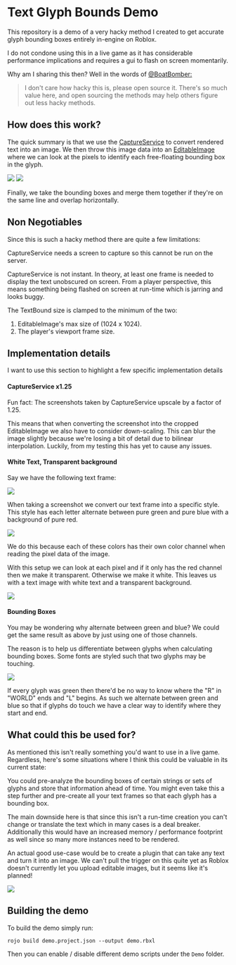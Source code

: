 # Text Glyph Bounds Demo
 
This repository is a demo of a very hacky method I created to get accurate glyph bounding boxes entirely in-engine on Roblox. 

I do not condone using this in a live game as it has considerable performance implications and requires a gui to flash on screen momentarily.

Why am I sharing this then? Well in the words of [@BoatBomber:](https://x.com/BoatbomberRBLX/status/1762224612132454432)
> I don't care how hacky this is, please open source it. There's so much value here, and open sourcing the methods may help others figure out less hacky methods.

## How does this work?

The quick summary is that we use the [CaptureService](https://create.roblox.com/docs/reference/engine/classes/CaptureService) to convert rendered text into an image. We then throw this image data into an [EditableImage](https://create.roblox.com/docs/reference/engine/classes/EditableImage) where we can look at the pixels to identify each free-floating bounding box in the glyph.

![](images/Glyph.png)
![](images/GlyphFloatBounds.png)

Finally, we take the bounding boxes and merge them together if they're on the same line and overlap horizontally.

## Non Negotiables

Since this is such a hacky method there are quite a few limitations:

CaptureService needs a screen to capture so this cannot be run on the server. 

CaptureService is not instant. In theory, at least one frame is needed to display the text unobscured on screen. From a player perspective, this means something being flashed on screen at run-time which is jarring and looks buggy.

The TextBound size is clamped to the minimum of the two:
1. EditableImage's max size of (1024 x 1024).
2. The player's viewport frame size.

## Implementation details

I want to use this section to highlight a few specific implementation details

#### CaptureService x1.25

Fun fact: The screenshots taken by CaptureService upscale by a factor of 1.25.

This means that when converting the screenshot into the cropped EditableImage we also have to consider down-scaling. This can blur the image slightly because we're losing a bit of detail due to bilinear interpolation. Luckily, from my testing this has yet to cause any issues.

#### White Text, Transparent background

Say we have the following text frame:

![](images/Unmodified.png)

When taking a screenshot we convert our text frame into a specific style. This style has each letter alternate between pure green and pure blue with a background of pure red.

![](images/RGBChannels.png)

We do this because each of these colors has their own color channel when reading the pixel data of the image.

With this setup we can look at each pixel and if it only has the red channel then we make it transparent. Otherwise we make it white. This leaves us with a text image with white text and a transparent background.

![](images/WhiteTransparent.png)

#### Bounding Boxes

You may be wondering why alternate between green and blue? We could get the same result as above by just using one of those channels.

The reason is to help us differentiate between glyphs when calculating bounding boxes. Some fonts are styled such that two glyphs may be touching.

![](images/OverlapFont.png)

If every glyph was green then there'd be no way to know where the "R" in "WORLD" ends and "L" begins. As such we alternate between green and blue so that if glyphs do touch we have a clear way to identify where they start and end.

## What could this be used for?

As mentioned this isn't really something you'd want to use in a live game. Regardless, here's some situations where I think this could be valuable in its current state:

You could pre-analyze the bounding boxes of certain strings or sets of glyphs and store that information ahead of time. You might even take this a step further and pre-create all your text frames so that each glyph has a bounding box.

The main downside here is that since this isn't a run-time creation you can't change or translate the text which in many cases is a deal breaker. Additionally this would have an increased memory / performance footprint as well since so many more instances need to be rendered.

An actual good use-case would be to create a plugin that can take any text and turn it into an image. We can't pull the trigger on this quite yet as Roblox doesn't currently let you upload editable images, but it seems like it's planned!

![](images/LiveImageGeneration.gif)

## Building the demo

To build the demo simply run:

```
rojo build demo.project.json --output demo.rbxl
```

Then you can enable / disable different demo scripts under the `Demo` folder.